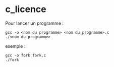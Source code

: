 # c_licence

Pour lancer un programme :
```
gcc -o <nom du programme> <nom du programme>.c
./<nom du programme>
```

exemple :
```
gcc -o fork fork.c
./fork
```
